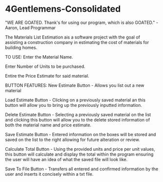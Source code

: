 # 4Gentlemens-Consolidated


"WE ARE GOATED. Thank's for using our program, which is also GOATED." - Aaron, Lead Programmar

The Materials List Estimation ais a software project with the goal of assisting a construction company in estimating the cost of materials for building homes.

TO USE:
Enter the Material Name.

Enter Number of Units to be purchased.

Entire the Price Estimate for said material.



BUTTON FEATURES:
New Estimate Button - Allows you list out a new material

Load Estimate Button - Clicking on a previously saved material an this button will allow you to bring up the previously inputted information.

Delete Estimate Button - Selecting a previously saved material on the list and clicking this button will allow you to the delete stored information of both the material name and price estimate.

Save Estimate Button - Entered information on the boxes will be stored and saved on the list to the right allowing for future alteration or review.

Calculate Total Button - Using the provided units and price per unit values, this button will calculate and display the total within the program ensuring the user will have an idea of what the saved file will look like.

Save To File Button - Transfers all entered and confirmed information by the user and inserts it concisely within a txt file. 

